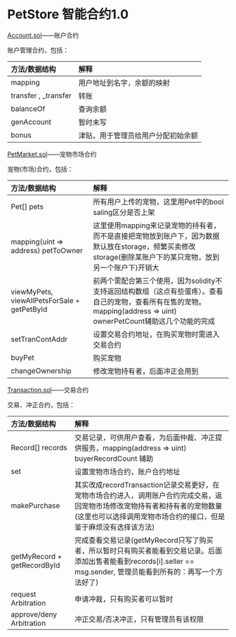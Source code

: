 # PetStore 智能合约1.0

[Account.sol](Account.sol)——账户合约

账户管理合约，包括：

|方法/数据结构|解释|
|:------|:------|
|mapping|用户地址到名字，余额的映射|
|transfer , _transfer|转账|
|balanceOf|查询余额|
|genAccount|暂时未写|
|bonus|津贴，用于管理员给用户分配初始余额|

[PetMarket.sol](PetMarket.sol)——宠物市场合约

宠物(市场)合约，包括：

|方法/数据结构|解释|
|:------|:------|
|Pet[] pets|所有用户上传的宠物，这里用Pet中的bool saling区分是否上架|
|mapping(uint => address) petToOwner|这里使用mapping来记录宠物的持有者，而不是直接把宠物放到账户下，因为数据默认放在storage，频繁买卖修改storage(删除某账户下的某只宠物，放到另一个账户下)开销大|
|viewMyPets, viewAllPetsForSale + getPetById|前两个需配合第三个使用，因为solidity不支持返回结构数组（这点有些蛋疼）。查看自己的宠物，查看所有在售的宠物。mapping(address => uint) ownerPetCount辅助这几个功能的完成|
|setTranContAddr|设置交易合约地址，在购买宠物时需进入交易合约|
|buyPet|购买宠物|
|changeOwnership|修改宠物持有者，后面冲正会用到|
 
[Transaction.sol](Transaction.sol)——交易合约

交易、冲正合约，包括：

|方法/数据结构|解释|
|:------|:------|
|Record[] records|交易记录，可供用户查看，为后面仲裁、冲正提供服务，mapping(address => uint) buyerRecordCount 辅助|
|set|设置宠物市场合约，账户合约地址|
|makePurchase|其实改成recordTransaction记录交易更好，在宠物市场合约进入，调用账户合约完成交易，返回宠物市场修改宠物持有者和持有者的宠物数量(这里也可以选择调用宠物市场合约的接口，但是鉴于麻烦没有选择该方法)|
|getMyRecord + getRecordById|完成查看交易记录(getMyRecord只写了购买者，所以暂时只有购买者能看到交易记录。后面添加出售者能看到records[i].seller == msg.sender, 管理员能看到所有的：再写一个方法好了)|
|request Arbitration|申请冲裁，只有购买者可以暂时|
|approve/deny Arbitration|冲正交易/否决冲正，只有管理员有该权限|



